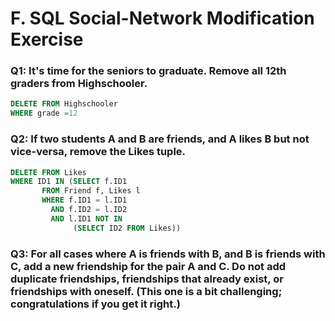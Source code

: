 # F. SQL Social-Network Modification Exercise

### Q1: It's time for the seniors to graduate. Remove all 12th graders from Highschooler.
```SQL
DELETE FROM Highschooler
WHERE grade =12
```

### Q2: If two students A and B are friends, and A likes B but not vice-versa, remove the Likes tuple.
```SQL
DELETE FROM Likes
WHERE ID1 IN (SELECT f.ID1 
       FROM Friend f, Likes l
       WHERE f.ID1 = l.ID1 
         AND f.ID2 = l.ID2
         AND l.ID1 NOT IN 
              (SELECT ID2 FROM Likes))
```

### Q3: For all cases where A is friends with B, and B is friends with C, add a new friendship for the pair A and C. Do not add duplicate friendships, friendships that already exist, or friendships with oneself. (This one is a bit challenging; congratulations if you get it right.)
```SQL

```
